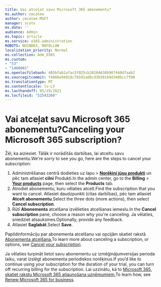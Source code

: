 ```yaml
---
title: Vai atceļat savu Microsoft 365 abonementu?
ms.author: cmcatee
author: cmcatee-MSFT
manager: scotv
ms.date: ''
audience: Admin
ms.topic: article
ms.service: o365-administration
ROBOTS: NOINDEX, NOFOLLOW
localization_priority: Normal
ms.collection: Adm_O365
ms.custom:
- "53"
- "1400001"
ms.openlocfilehash: 485bfab1afac5f025cb28204638b987440dfaab2
ms.sourcegitcommit: f4866e94918c7b591ad0cd3b58169d340bcc7f00
ms.translationtype: MT
ms.contentlocale: lv-LV
ms.lasthandoff: 05/19/2021
ms.locfileid: "52543260"
---
```

# <a name="canceling-your-microsoft-365-subscription"></a><span data-ttu-id="273a1-102">Vai atceļat savu Microsoft 365 abonementu?</span><span class="sxs-lookup"><span data-stu-id="273a1-102">Canceling your Microsoft 365 subscription?</span></span>

<span data-ttu-id="273a1-103">Žēl, ka aiziesiet. Tālāk ir norādītās darbības, lai atceltu savu abonementu.</span><span class="sxs-lookup"><span data-stu-id="273a1-103">We're sorry to see you go, here are the steps to cancel your subscription:</span></span>

1. <span data-ttu-id="273a1-104">Administrēšanas centrā dodieties uz lapu  >  **[Norēķini jūsu produkti](https://go.microsoft.com/fwlink/p/?linkid=842054)** un pēc tam atlasiet **cilni** Produkti.</span><span class="sxs-lookup"><span data-stu-id="273a1-104">In the admin center, go to the **Billing** > **[Your products](https://go.microsoft.com/fwlink/p/?linkid=842054)** page, then select the **Products** tab.</span></span>
2. <span data-ttu-id="273a1-105">Atrodiet abonementu, kuru vēlaties atcelt.</span><span class="sxs-lookup"><span data-stu-id="273a1-105">Find the subscription that you want to cancel.</span></span> <span data-ttu-id="273a1-106">Atlasiet daudzpunkti (citas darbības), pēc tam atlasiet **Atcelt abonementu**.</span><span class="sxs-lookup"><span data-stu-id="273a1-106">Select the three dots (more actions), then select **Cancel subscription**.</span></span>
3. <span data-ttu-id="273a1-107">Rūtī **Abonementa** atcelšana izvēlieties atcelšanas iemeslu.</span><span class="sxs-lookup"><span data-stu-id="273a1-107">In the **Cancel subscription** pane, choose a reason why you're canceling.</span></span> <span data-ttu-id="273a1-108">Ja vēlaties, sniedziet atsauksmes.</span><span class="sxs-lookup"><span data-stu-id="273a1-108">Optionally, provide any feedback.</span></span>
4. <span data-ttu-id="273a1-109">Atlasiet **Saglabāt**.</span><span class="sxs-lookup"><span data-stu-id="273a1-109">Select **Save**.</span></span>

<span data-ttu-id="273a1-110">Papildinformāciju par abonementa atcelšanu vai opcijām skatiet rakstā [Abonementa atcelšana.](/microsoft-365/commerce/subscriptions/cancel-your-subscription)</span><span class="sxs-lookup"><span data-stu-id="273a1-110">To learn more about canceling a subscription, or options, see [Cancel your subscription](/microsoft-365/commerce/subscriptions/cancel-your-subscription).</span></span>

<span data-ttu-id="273a1-111">Ja vēlaties turpināt lietot savu abonementu uz izmēģinājumversijas perioda laiku, varat izslēgt abonementa periodiskos norēķinus.</span><span class="sxs-lookup"><span data-stu-id="273a1-111">If you’d like to continue using your subscription for the duration of your trial, you can turn off recurring billing for the subscription.</span></span> <span data-ttu-id="273a1-112">Lai uzzinātu, kā to [Microsoft 365, skatiet rakstu Microsoft 365 atjaunošana uzņēmumiem.](/microsoft-365/commerce/subscriptions/renew-your-subscription)</span><span class="sxs-lookup"><span data-stu-id="273a1-112">To learn how, see [Renew Microsoft 365 for business](/microsoft-365/commerce/subscriptions/renew-your-subscription).</span></span>